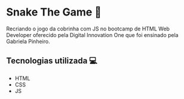 # Snake The Game :snake:

Recriando o jogo da cobrinha com JS no bootcamp de HTML Web Developer oferecido pela Digital Innovation One que foi ensinado pela Gabriela Pinheiro. 

## Tecnologias utilizada 💻
- HTML
- CSS
- JS

